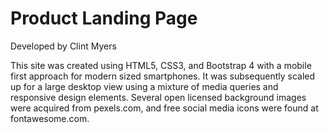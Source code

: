 # Product Landing Page

Developed by Clint Myers

  This site was created using HTML5, CSS3, and Bootstrap 4 with a mobile first approach for modern sized smartphones. It was subsequently scaled up for a large desktop view using a mixture of media queries and responsive design elements. Several open licensed background images were acquired from pexels.com, and free social media icons were found at fontawesome.com.
